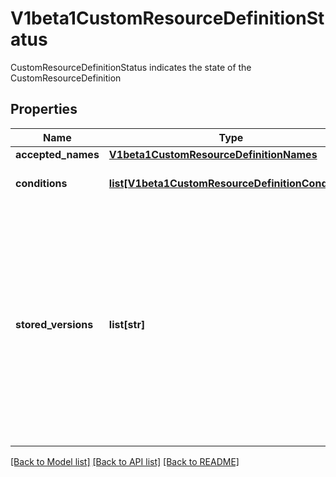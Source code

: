 # V1beta1CustomResourceDefinitionStatus

CustomResourceDefinitionStatus indicates the state of the CustomResourceDefinition
## Properties
Name | Type | Description | Notes
------------ | ------------- | ------------- | -------------
**accepted_names** | [**V1beta1CustomResourceDefinitionNames**](V1beta1CustomResourceDefinitionNames.md) |  | 
**conditions** | [**list[V1beta1CustomResourceDefinitionCondition]**](V1beta1CustomResourceDefinitionCondition.md) | Conditions indicate state for particular aspects of a CustomResourceDefinition | 
**stored_versions** | **list[str]** | StoredVersions are all versions of CustomResources that were ever persisted. Tracking these versions allows a migration path for stored versions in etcd. The field is mutable so the migration controller can first finish a migration to another version (i.e. that no old objects are left in the storage), and then remove the rest of the versions from this list. None of the versions in this list can be removed from the spec.Versions field. | 

[[Back to Model list]](../README.md#documentation-for-models) [[Back to API list]](../README.md#documentation-for-api-endpoints) [[Back to README]](../README.md)


